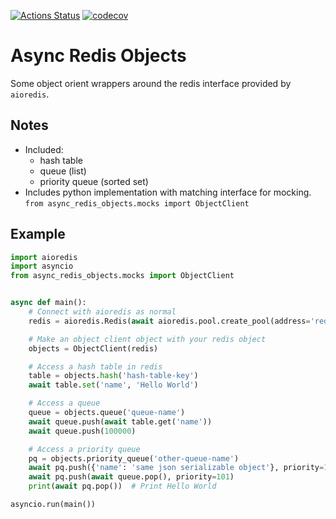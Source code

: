 [![Actions Status](https://github.com/adam-douglass/async-redis-objects/workflows/unittests/badge.svg)](https://github.com/adam-douglass/draughts/actions)
[![codecov](https://codecov.io/gh/adam-douglass/async-redis-objects/branch/master/graph/badge.svg?token=6n3DbzkOwk)](https://codecov.io/gh/adam-douglass/async-redis-objects)

Async Redis Objects
===================

Some object orient wrappers around the redis interface provided by `aioredis`.

Notes
-----

 - Included:
   - hash table
   - queue (list)
   - priority queue (sorted set)
 - Includes python implementation with matching interface for mocking.
   `from async_redis_objects.mocks import ObjectClient`

Example
-------

```python
import aioredis
import asyncio
from async_redis_objects.mocks import ObjectClient


async def main():
    # Connect with aioredis as normal
    redis = aioredis.Redis(await aioredis.pool.create_pool(address='redis://localhost:6379', db=3, minsize=5))

    # Make an object client object with your redis object
    objects = ObjectClient(redis)

    # Access a hash table in redis
    table = objects.hash('hash-table-key')
    await table.set('name', 'Hello World')

    # Access a queue
    queue = objects.queue('queue-name')
    await queue.push(await table.get('name'))
    await queue.push(100000)

    # Access a priority queue
    pq = objects.priority_queue('other-queue-name')
    await pq.push({'name': 'same json serializable object'}, priority=100)
    await pq.push(await queue.pop(), priority=101)
    print(await pq.pop())  # Print Hello World

asyncio.run(main())
```